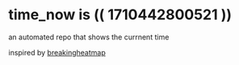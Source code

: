 # time_now is (( 1710442800521 ))

an automated repo that shows the currnent time

inspired by [breakingheatmap](https://github.com/breakingheatmap/breakingheatmap)